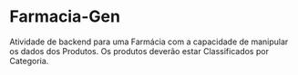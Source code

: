 # Farmacia-Gen
Atividade de backend para uma Farmácia com a capacidade de manipular os dados dos Produtos. Os produtos deverão estar Classificados por Categoria.
